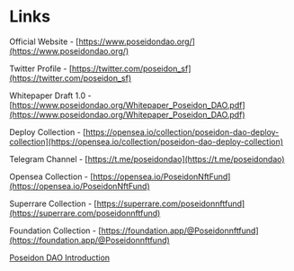 # Links

Official Website - [https://www.poseidondao.org/](https://www.poseidondao.org/)

Twitter Profile - [https://twitter.com/poseidon_sf](https://twitter.com/poseidon_sf)

Whitepaper Draft 1.0 - [https://www.poseidondao.org/Whitepaper_Poseidon_DAO.pdf](https://www.poseidondao.org/Whitepaper_Poseidon_DAO.pdf)

Deploy Collection - [https://opensea.io/collection/poseidon-dao-deploy-collection](https://opensea.io/collection/poseidon-dao-deploy-collection)

Telegram Channel - [https://t.me/poseidondao](https://t.me/poseidondao)

Opensea Collection - [https://opensea.io/PoseidonNftFund](https://opensea.io/PoseidonNftFund)

Superrare Collection - [https://superrare.com/poseidonnftfund](https://superrare.com/poseidonnftfund)

Foundation Collection - [https://foundation.app/@Poseidonnftfund](https://foundation.app/@Poseidonnftfund)

[Poseidon DAO Introduction](https://mirror.xyz/0x4Ac0eaC004c87e43a8D52CAC8B431FEaFBb9B62b/MYLWdMFzlya-P-cd8y8JinyJOl5YCy0gCnrNi7u7NBU)
